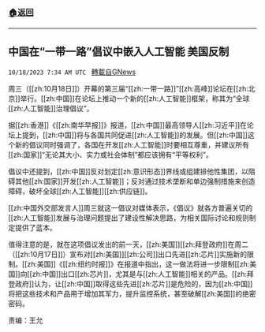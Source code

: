 ###  [:house:返回](README.md)
---


## 中国在“一带一路”倡议中嵌入人工智能 美国反制
`10/18/2023 7:34 AM UTC ` [轉載自GNews](https://gnews.org/articles/1850795)

周三（[[zh:10月18日]]）开幕的第三届“[[zh:一带一路]]”[[zh:高峰]]论坛在[[zh:北京]]举行。[[zh:中国]]在论坛上推动一个新的[[zh:人工智能]]框架，称其为“全球[[zh:人工智能]]治理倡议”。

据[[zh:香港]]《[[zh:南华早报]]》报道，[[zh:中国]]最高领导人[[zh:习近平]]在论坛上提到，[[zh:中国]]将与各国共同促进[[zh:人工智能]]的发展。但[[zh:中国]]这个新的倡议同时强调了，各国在开发[[zh:人工智能]]时要相互尊重，并建议所有[[zh:国家]]“无论其大小、实力或社会体制”都应该拥有“平等权利”。

倡议中还提到，[[zh:中国]]反对划定[[zh:意识形态]]界线或组建排他性集团，以阻碍其他[[zh:国家]]开发[[zh:人工智能]]；反对通过技术垄断和单边强制措施来创造障碍，破坏全球[[zh:人工智能]][[zh:供应链]]。

[[zh:中国外交部发言人]]周三就这一倡议对媒体表示，《倡议》就各方普遍关切的[[zh:人工智能]]发展与治理问题提出了建设性解决思路，为相关国际讨论和规则制定提供了蓝本。

值得注意的是，就在这项倡议发出的前一天，[[zh:美国]][[zh:拜登政府]]在周二（[[zh:10月17日]]）宣布对[[zh:美国]][[zh:公司]]出口先进[[zh:芯片]]实施新的限制。[[zh:美国]]《[[zh:纽约时报]]》在报道中指出，这一做法将进一步限制[[zh:美国]]向[[zh:中国]]出口[[zh:芯片]]，尤其是与[[zh:人工智能]]相关的产品。[[zh:拜登政府]]认为，让[[zh:中国]]取得这些先进[[zh:芯片]]是危险的，因为[[zh:中国]]将把这些技术和产品用于增加其军力，提升监控系统，甚至破解[[zh:美国]]的绝密密码。

责编：王允
